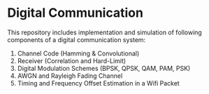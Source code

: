 # Digital Communication
This repository includes implementation and simulation of following components of a digital communication system:
1. Channel Code (Hamming & Convolutional)
2. Receiver (Correlation and Hard-Limit)
3. Digital Modulation Schemes (BPSK, QPSK, QAM, PAM, PSK)
4. AWGN and Rayleigh Fading Channel
5. Timing and Frequency Offset Estimation in a Wifi Packet
